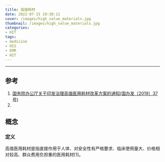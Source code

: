 ```yaml
---
title: 高值耗材
date: 2022-07-15 19:38:11
cover: /images/high_value_materials.jpg
thumbnail: /images/high_value_materials.jpg
categories:
- HIT
tags:
- medicine
- HIS
- EMR
- HIT
---
```

---
## 参考
1. [国务院办公厅关于印发治理高值医用耗材改革方案的通知(国办发〔2019〕37号)](http://www.gov.cn/zhengce/content/2019-07/31/content_5417518.htm)
2. 

## 概念
### 定义
高值医用耗材是指直接作用于人体、对安全性有严格要求、临床使用量大、价格相对较高、群众费用负担重的医用耗材[1]。

###
